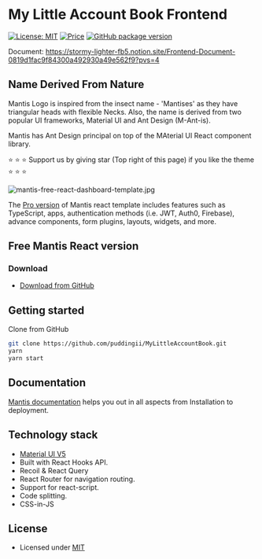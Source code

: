 # My Little Account Book Frontend


[![License: MIT](https://img.shields.io/badge/License-MIT-yellow.svg)](https://opensource.org/licenses/MIT)
[![Price](https://img.shields.io/badge/price-FREE-0098f7.svg)](https://github.com/codedthemes/mantis-free-react-admin-template/blob/main/LICENSE)
[![GitHub package version](https://img.shields.io/github/package-json/v/codedthemes/mantis-free-react-admin-template)](https://github.com/codedthemes/mantis-free-react-admin-template/)

Document: <https://stormy-lighter-fb5.notion.site/Frontend-Document-0819d1fac9f84300a492930a49e562f9?pvs=4>

## Name Derived From Nature

Mantis Logo is inspired from the insect name - 'Mantises' as they have triangular heads with flexible Necks. Also, the name is derived from two popular UI frameworks, Material UI and Ant Design (M-Ant-is).

Mantis has Ant Design principal on top of the MAterial UI React component library.

:star: :star: :star: Support us by giving star (Top right of this page) if you like the theme :star: :star: :star:

![mantis-free-react-dashboard-template.jpg](https://mantisdashboard.io/adv-banner-images/og-social-v1.1.0.png)

The [Pro version](https://mantisdashboard.io) of Mantis react template includes features such as TypeScript, apps, authentication methods (i.e. JWT, Auth0, Firebase), advance components, form plugins, layouts, widgets, and more.

## Free Mantis React version

### Download

- [Download from GitHub](https://github.com/puddingii/MyLittleAccountBook)

## Getting started

Clone from GitHub

```bash
git clone https://github.com/puddingii/MyLittleAccountBook.git
yarn
yarn start
```

## Documentation

[Mantis documentation](https://codedthemes.gitbook.io/mantis/) helps you out in all aspects from Installation to deployment.

## Technology stack

- [Material UI V5](https://mui.com/core/)
- Built with React Hooks API.
- Recoil & React Query
- React Router for navigation routing.
- Support for react-script.
- Code splitting.
- CSS-in-JS

## License

- Licensed under [MIT](https://github.com/codedthemes/datta-able-bootstrap-dashboard/blob/master/LICENSE)

